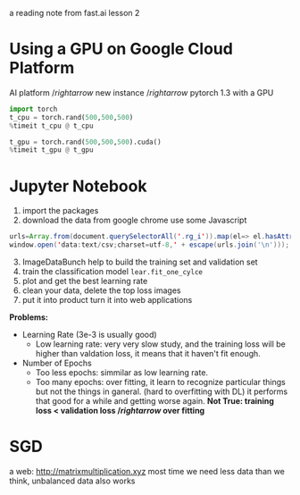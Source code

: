 a reading note from fast.ai lesson 2
# Using a GPU on Google Cloud Platform
AI platform $/rightarrow$ new instance $/rightarrow$ pytorch 1.3 with a GPU
```python
import torch
t_cpu = torch.rand(500,500,500)
%timeit t_cpu @ t_cpu

t_gpu = torch.rand(500,500,500).cuda()
%timeit t_gpu @ t_gpu
```
#  Jupyter Notebook
1. import the packages
2. download the data from google chrome use some Javascript
```Java
urls=Array.from(document.querySelectorAll('.rg_i')).map(el=> el.hasAttribute('data-src')?el.getAttribute('data-src'):el.getAttribute('data-iurl'));
window.open('data:text/csv;charset=utf-8,' + escape(urls.join('\n')));
```
3. ImageDataBunch help to build the training set and validation set
4. train the classification model `lear.fit_one_cylce`
5. plot and get the best learning rate
6. clean your data, delete the top loss images
7. put it into product turn it into web applications


**Problems:**  
* Learning Rate (3e-3 is usually good)
  * Low learning rate: very very slow study, and the training loss will be higher than valdation loss, it means that it haven't fit enough.  
* Number of Epochs
  * Too less epochs: simmilar as low learning rate.
  * Too many epochs: over fitting, it learn to recognize particular things but not the things in ganeral. (hard to overfitting with DL)
    it performs that good for a while and getting worse again.
  **Not True: training loss < validation loss $/rightarrow$ over fitting**  
  
# SGD
a web: http://matrixmultiplication.xyz
most time we need less data than we think, unbalanced data also works
